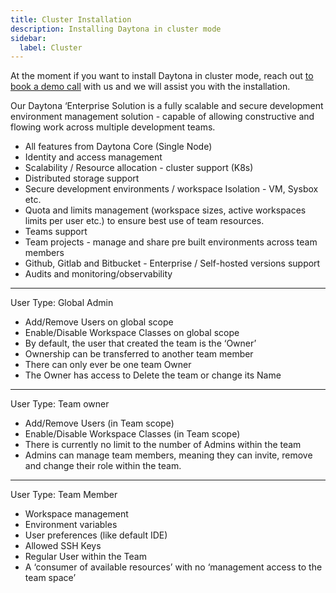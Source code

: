 ```yaml
---
title: Cluster Installation
description: Installing Daytona in cluster mode
sidebar:
  label: Cluster
---
```

At the moment if you want to install Daytona in cluster mode, reach out [to book a demo call](https://daytona.zapier.app/) with us and we will assist you with the installation.

Our Daytona ‘Enterprise Solution is a fully scalable and secure development environment management solution - capable of allowing constructive and flowing work across multiple development teams. 

- All features from Daytona Core (Single Node)
- Identity and access management
- Scalability / Resource allocation - cluster support (K8s)
- Distributed storage support
- Secure development environments / workspace Isolation - VM, Sysbox etc.
- Quota and limits management (workspace sizes, active workspaces limits per user etc.) to ensure best use of team resources.
- Teams support
- Team projects - manage and share pre built environments across team members
- Github, Gitlab and Bitbucket - Enterprise / Self-hosted versions support
- Audits and monitoring/observability



---
User Type: Global Admin
- Add/Remove Users on global scope
- Enable/Disable Workspace Classes on global scope
- By default, the user that created the team is the ‘Owner’
- Ownership can be transferred to another team member
- There can only ever be one team Owner
- The Owner has access to Delete the team or change its Name
---
User Type: Team owner
- Add/Remove Users (in Team scope)
- Enable/Disable Workspace Classes (in Team scope)
- There is currently no limit to the number of Admins within the team
- Admins can manage team members, meaning they can invite, remove and change their role within the team.
---
User Type:  Team Member
- Workspace management
- Environment variables
- User preferences (like default IDE)
- Allowed SSH Keys
- Regular User within the Team
- A ‘consumer of available resources’ with no ‘management access to the team space’

